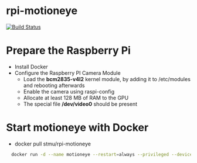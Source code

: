 # rpi-motioneye

[![Build Status](https://travis-ci.org/Stmu/rpi-motioneye.svg?branch=master)](https://travis-ci.org/Stmu/rpi-motioneye)


# Prepare the Raspberry Pi
* Install Docker
* Configure the Raspberry PI Camera Module 
  * Load the **bcm2835-v4l2** kernel module, by adding it to /etc/modules and rebooting afterwards
  * Enable the camera using raspi-config
  * Allocate at least 128 MB of RAM to the GPU
  * The special file **/dev/video0** should be present

# Start motioneye with Docker
* docker pull stmu/rpi-motioneye

```sh
  docker run -d --name motioneye --restart=always --privileged --device=/dev/video0 -v motion:/etc/motioneye -p  8765:8765 stmu/rpi-motioneye
```

